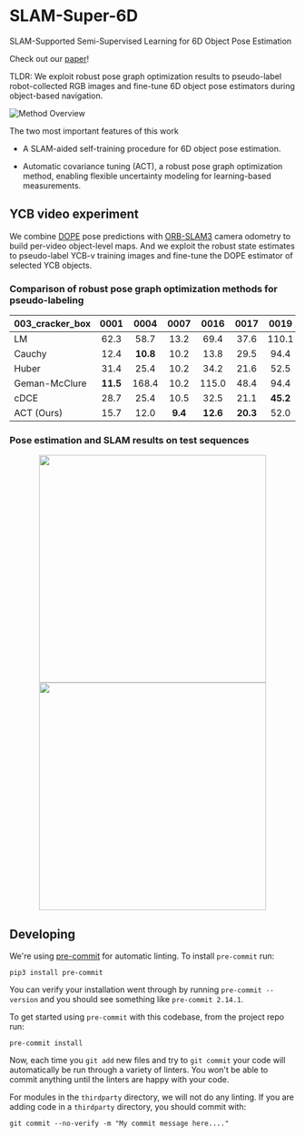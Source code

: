 # SLAM-Super-6D
SLAM-Supported Semi-Supervised Learning for 6D Object Pose Estimation

Check out our [paper](https://arxiv.org/pdf/2203.04424.pdf)!

TLDR: We exploit robust pose graph optimization results to pseudo-label robot-collected RGB images and fine-tune 6D object pose estimators during object-based navigation.

![Method Overview](https://drive.google.com/uc?export=view&id=1sdTURiSuy8IlMDEZNW4DhoKklaWhk4pY)

The two most important features of this work

- A SLAM-aided self-training procedure for 6D object pose estimation.

- Automatic covariance tuning (ACT), a robust pose graph optimization method, enabling flexible uncertainty modeling for learning-based measurements.

## YCB video experiment

We combine [DOPE](https://github.com/NVlabs/Deep_Object_Pose) pose predictions with [ORB-SLAM3](https://github.com/UZ-SLAMLab/ORB_SLAM3) camera odometry to build per-video object-level maps.
And we exploit the robust state estimates to pseudo-label YCB-v training images and fine-tune the DOPE estimator of selected YCB objects.

### Comparison of robust pose graph optimization methods for pseudo-labeling

|003_cracker_box | 0001     | 0004     | 0007    | 0016     | 0017     | 0019     | 0025     | #best |
|---             |:-:       |:-:       |:-:      |:-:       |:-:       |:-:       |:-:       |:-:    |
|LM              | 62.3     | 58.7     | 13.2    | 69.4     | 37.6     | 110.1    | 101.6    | 0     |
|Cauchy          | 12.4     | **10.8** | 10.2    | 13.8     | 29.5     | 94.4     | 171.4    | 4     |
|Huber           | 31.4     | 25.4     | 10.2    | 34.2     | 21.6     | 52.5     | 57.0     | 1     |
|Geman-McClure   | **11.5** | 168.4    | 10.2    | 115.0    | 48.4     | 94.4     | 171.4    | 2     |
|cDCE            | 28.7     | 25.4     | 10.5    | 32.5     | 21.1     | **45.2** | 58.9     | 4     |
|ACT (Ours)      | 15.7     | 12.0     | **9.4** | **12.6** | **20.3** | 52.0     | **15.4** | **9** |


### Pose estimation and SLAM results on test sequences

<p align="middle">
    <img src="https://drive.google.com/uc?export=view&id=1hCG_yahIi0OuEeuma-M1SOw3QnW9C-DA" width="400">
    <img src="https://drive.google.com/uc?export=view&id=164MzFQubQy-YUjDYhjq-R3KpF7Aor86J" width="400">
</p>

## Developing

We're using [pre-commit](https://pre-commit.com/) for automatic linting. To install `pre-commit` run:
```
pip3 install pre-commit
```
You can verify your installation went through by running `pre-commit --version` and you should see something like `pre-commit 2.14.1`.

To get started using `pre-commit` with this codebase, from the project repo run:
```
pre-commit install
```
Now, each time you `git add` new files and try to `git commit` your code will automatically be run through a variety of linters. You won't be able to commit anything until the linters are happy with your code.

For modules in the `thirdparty` directory, we will not do any linting. If you are adding code in a `thirdparty` directory, you should commit with:
```
git commit --no-verify -m "My commit message here...."
```
